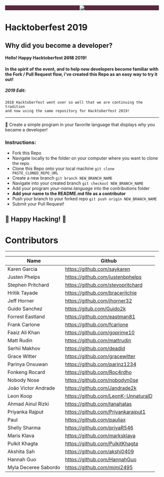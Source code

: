 ﻿
<p align="center" style="background-color: #57283e;"><img src="https://imgur.com/n8ooeHc.png"></p>

# Hacktoberfest 2019
## Why did you become a developer?


#### Hello! Happy Hacktoberfest ~~2018~~ 2019!
#### In the spirit of the event, and to help new developers become familiar with the Fork / Pull Request flow, i've created this Repo as an easy way to try it out!

##### 2019 Edit:
```
2018 Hacktoberfest went over so well that we are continuing the tradition
and now using the same repository for Hacktoberfest 2019! 
```

--------------
🎉 Create a simple program in your favorite language that displays why you became a developer! 

### Instructions:

- Fork this Repo
- Navigate locally to the folder on your computer where you want to clone the repo
- Clone this Repo onto your local machine `git clone PASTE_CLONED_REPO_URL`
- Create a new branch `git branch NEW_BRANCH_NAME`
- Navigate into your created branch `git checkout NEW_BRANCH_NAME`
- Add your program *your-name.language* into the contributions folder
- **Add your name to the README.md file as a contributor**
- Push your branch to your forked repo `git push origin NEW_BRANCH_NAME`
- Submit your Pull Request!



## 🎃 Happy Hacking! 🎃








# Contributors
----

|     Name      |             Github               |
|---------------|----------------------------------|
| Karen Garcia | https://github.com/saykaren |
| Justen Phelps | https://github.com/justenbphelps |
| Stephen Pritchard | https://github.com/stevopritchard |
| Hritik Tayade | https://github.com/braceritchie  |
| Jeff Horner   | https://github.com/jhorner32     |
| Guido Sanchez | https://gitub.com/Guido2k	|
| Forrest Eastland | https://github.com/eastman81 |
| Frank Carlone | https://github.com/fcarlone |
| Faaiz Ali Khan | https://github.com/goprime10 |
| Matt Rudin | https://github.com/mattrudin |
| Serhii Makhov | https://github.com/deadid |
| Grace Witter | https://github.com/gracewitter |
| Parinya Onsuwan| https://github.com/parinz1234 |
| Fonkeng Rocard | https://github.com/Roc4rdho |
| Nobody Nose | https://github.com/nobodyn0se |
| João Victor Andrade | https://github.com/Jandrade2k |
| Leon Koop | https://github.com/LeonK-UnnaturalD |
| Ahmad Ainul Rizki | https://github.com/tanahatas |
| Priyanka Rajput | https://github.com/Priyankarajput1 |
| Paul | https://github.com/pauliax |
| Shelly Sharma | https://github.com/priyaR546 |
| Maris Klava | https://github.com/marksklava |
| Pulkit Khagta | https://github.com/PulkitKhagta |
| Akshita Sah | https://github.com/akshi0409 |
| Hannah Guo | https://github.com/HannahGuo |
| Myla Deceree Sabordo | https://github.com/mimi2495 |
